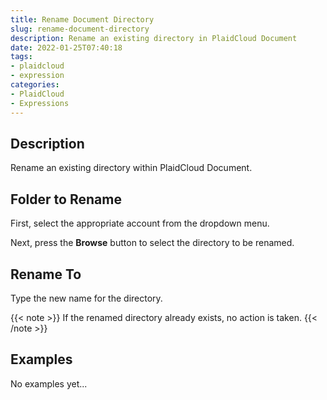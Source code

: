 ```yaml
---
title: Rename Document Directory
slug: rename-document-directory
description: Rename an existing directory in PlaidCloud Document
date: 2022-01-25T07:40:18
tags:
- plaidcloud
- expression
categories:
- PlaidCloud
- Expressions
---
```



## Description


Rename an existing directory within PlaidCloud Document.



## Folder to Rename


First, select the appropriate account from the dropdown menu.



Next, press the **Browse** button to select the directory to be renamed.



## Rename To


Type the new name for the directory.


{{< note >}}
If the renamed directory already exists, no action is taken.
{{< /note >}}






## Examples


No examples yet...


